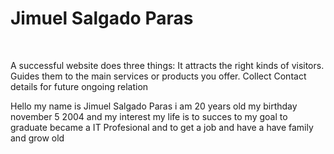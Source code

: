 <!DOCTYPE html>
<html>
<head>
<title> Resume </title>
</head>
<body>

<h1> Jimuel Salgado Paras</h1>
<br>
<p>   A successful website does three things: It attracts the right kinds of visitors. Guides them to the main services or products you offer. Collect Contact details for future ongoing relation </p>
<p>  
    Hello my name is Jimuel Salgado Paras i am 20 years old my birthday november 5 2004 and my interest my life is to succes to my goal to graduate became a IT Profesional   and to get a job and have a have family and grow old
  


</p>
</body>
</html>
